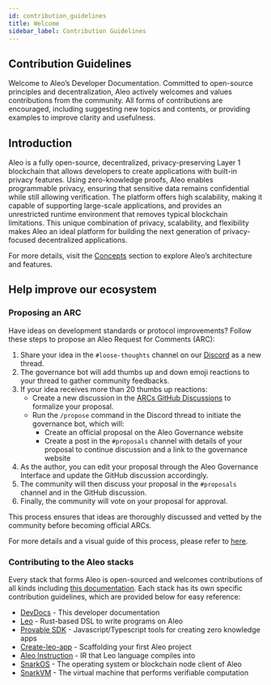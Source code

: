 ```yaml
---
id: contribution_guidelines
title: Welcome
sidebar_label: Contribution Guidelines
---
```

## Contribution Guidelines
Welcome to Aleo’s Developer Documentation. Committed to open-source principles and decentralization, Aleo actively welcomes and values contributions from the community. All forms of contributions are encouraged, including suggesting new topics and contents, or providing examples to improve clarity and usefulness.

## Introduction
Aleo is a fully open-source, decentralized, privacy-preserving Layer 1 blockchain that allows developers to create applications with built-in privacy features. Using zero-knowledge proofs, Aleo enables programmable privacy, ensuring that sensitive data remains confidential while still allowing verification. The platform offers high scalability, making it capable of supporting large-scale applications, and provides an unrestricted runtime environment that removes typical blockchain limitations. This unique combination of privacy, scalability, and flexibility makes Aleo an ideal platform for building the next generation of privacy-focused decentralized applications.   

For more details, visit the [Concepts](../concepts) section to explore Aleo’s architecture and features.

## Help improve our ecosystem
### Proposing an ARC
Have ideas on development standards or protocol improvements? Follow these steps to propose an Aleo Request for Comments (ARC):

1. Share your idea in the `#loose-thoughts` channel on our [Discord](https://discord.gg/aleo) as a new thread.
2. The governance bot will add thumbs up and down emoji reactions to your thread to gather community feedbacks.
3. If your idea receives more than 20 thumbs up reactions:
   - Create a new discussion in the [ARCs GitHub Discussions](https://github.com/AleoNet/ARCs/discussions) to formalize your proposal.
   - Run the `/propose` command in the Discord thread to initiate the governance bot, which will:
     - Create an official proposal on the Aleo Governance website
     - Create a post in the `#proposals` channel with details of your proposal to continue discussion and a link to the governance website
4. As the author, you can edit your proposal through the Aleo Governance Interface and update the GitHub discussion accordingly.
5. The community will then discuss your proposal in the `#proposals` channel and in the GitHub discussion.
6. Finally, the community will vote on your proposal for approval.

This process ensures that ideas are thoroughly discussed and vetted by the community before becoming official ARCs.

For more details and a visual guide of this process, please refer to [here](https://hackmd.io/@edsammy2/ByTN2Rqk0#/).

<!-- markdown-link-check-disable -->
### Contributing to the Aleo stacks
Every stack that forms Aleo is open-sourced and welcomes contributions of all kinds including [this documentation](./documentation_contribute). Each stack has its own specific contribution guidelines, which are provided below for easy reference:  
- [DevDocs](./documentation_contribute) - This developer documentation  
- [Leo](https://docs.leo-lang.org/leo/resources#contributing) - Rust-based DSL to write programs on Aleo  
- [Provable SDK](https://github.com/ProvableHQ/sdk/tree/testnet3/sdk) - Javascript/Typescript tools for creating zero knowledge apps  
- [Create-leo-app](https://github.com/ProvableHQ/sdk/tree/testnet3/create-leo-app) - Scaffolding your first Aleo project  
- [Aleo Instruction](../aleo) - IR that Leo language compiles into  
- [SnarkOS](./snarkos_contribute) - The operating system or blockchain node client of Aleo  
- [SnarkVM](./snarkvm_contribute) - The virtual machine that performs verifiable computation  
<!-- markdown-link-check-enable -->